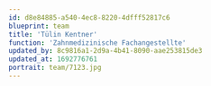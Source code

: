 ```yaml
---
id: d8e84885-a540-4ec8-8220-4dfff52817c6
blueprint: team
title: 'Tülin Kentner'
function: 'Zahnmedizinische Fachangestellte'
updated_by: 8c9816a1-2d9a-4b41-8090-aae253815de3
updated_at: 1692776761
portrait: team/7123.jpg
---
```

